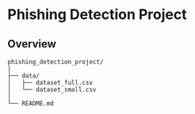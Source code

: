 # Phishing Detection Project

## Overview
```
phishing_detection_project/
│
├── data/
│   ├── dataset_full.csv
│   └── dataset_small.csv
│
└── README.md
```